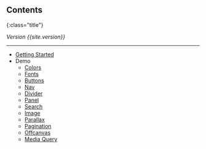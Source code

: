 ## Contents
{:class="title"}

*Version {{site.version}}*

---

* [Getting Started]({{site.baseurl}}/contents/getting-started)
* Demo
  - [Colors]({{site.baseurl}}/demo/colors)
  - [Fonts]({{site.baseurl}}/demo/fonts)
  - [Buttons]({{site.baseurl}}/demo/buttons)
  - [Nav]({{site.baseurl}}/demo/nav)
  - [Divider]({{site.baseurl}}/demo/divider)
  - [Panel]({{site.baseurl}}/demo/panel)
  - [Search]({{site.baseurl}}/demo/search)
  - [Image]({{site.baseurl}}/demo/image)
  - [Parallax]({{site.baseurl}}/demo/parallax)
  - [Pagination]({{site.baseurl}}/demo/pagination)
  - [Offcanvas]({{site.baseurl}}/demo/offcanvas)
  - [Media Query]({{site.baseurl}}/demo/media-query)
